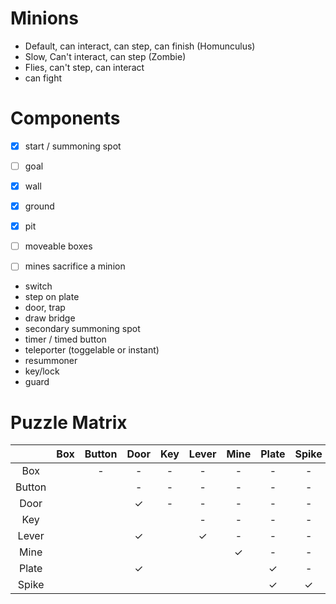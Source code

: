 # Minions

- Default, can interact, can step, can finish (Homunculus)
- Slow, Can't interact, can step (Zombie)
- Flies, can't step, can interact
- can fight

# Components

- [x] start / summoning spot
- [ ] goal
- [x] wall
- [x] ground
- [x] pit
- [ ] moveable boxes
- [ ] mines sacrifice a minion


- switch
- step on plate
- door, trap
- draw bridge
- secondary summoning spot
- timer / timed button
- teleporter (toggelable or instant)
- resummoner
- key/lock
- guard

# Puzzle Matrix

|        | Box | Button |  Door   | Key |  Lever  |  Mine   |  Plate  |  Spike  |
|:------:|:---:|:------:|:-------:|:---:|:-------:|:-------:|:-------:|:-------:|
|  Box   |     |   -    |    -    |  -  |    -    |    -    |    -    |    -    |
| Button |     |        |    -    |  -  |    -    |    -    |    -    |    -    |
|  Door  |     |        | &check; |  -  |    -    |    -    |    -    |    -    |
|  Key   |     |        |         |     |    -    |    -    |    -    |    -    |
| Lever  |     |        | &check; |     | &check; |    -    |    -    |    -    |
|  Mine  |     |        |         |     |         | &check; |    -    |    -    |
| Plate  |     |        | &check; |     |         |         | &check; |    -    |
| Spike  |     |        |         |     |         |         | &check; | &check; |
